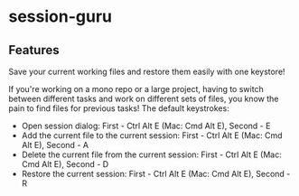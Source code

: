 # session-guru

## Features
<!-- Plugin description -->
Save your current working files and restore them easily with one keystore!

If you're working on a mono repo or a large project, having to switch between different tasks and work on different
sets of files, you know the pain to find files for previous tasks!
The default keystrokes:
* Open session dialog: First - Ctrl Alt E (Mac: Cmd Alt E), Second - E
* Add the current file to the current session: First - Ctrl Alt E (Mac: Cmd Alt E), Second - A
* Delete the current file from the current session: First - Ctrl Alt E (Mac: Cmd Alt E), Second - D
* Restore the current session: First - Ctrl Alt E (Mac: Cmd Alt E), Second - R
<!-- Plugin description end -->